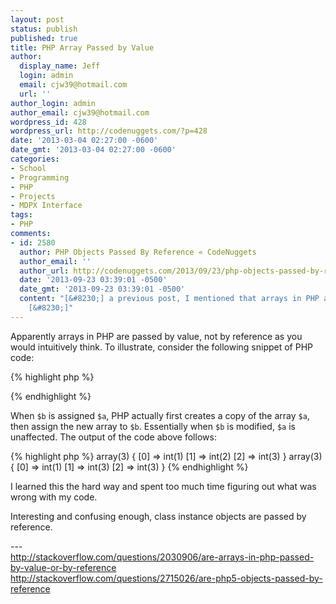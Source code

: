 ```yaml
---
layout: post
status: publish
published: true
title: PHP Array Passed by Value
author:
  display_name: Jeff
  login: admin
  email: cjw39@hotmail.com
  url: ''
author_login: admin
author_email: cjw39@hotmail.com
wordpress_id: 428
wordpress_url: http://codenuggets.com/?p=428
date: '2013-03-04 02:27:00 -0600'
date_gmt: '2013-03-04 02:27:00 -0600'
categories:
- School
- Programming
- PHP
- Projects
- MDPX Interface
tags:
- PHP
comments:
- id: 2580
  author: PHP Objects Passed By Reference « CodeNuggets
  author_email: ''
  author_url: http://codenuggets.com/2013/09/23/php-objects-passed-by-reference/
  date: '2013-09-23 03:39:01 -0500'
  date_gmt: '2013-09-23 03:39:01 -0500'
  content: "[&#8230;] a previous post, I mentioned that arrays in PHP are passed by
    [&#8230;]"
---
```

Apparently arrays in PHP are passed by value, not by reference as you would intuitively think. To illustrate, consider the following snippet of PHP code:

{% highlight php %}
<?php
$a = array(1, 2, 3);
$b = $a;             //This actually creates a copy
$b[1] = 3;           //This does not affect $a
var_dump($a);
var_dump($b);
?>
{% endhighlight %}

When `$b` is assigned `$a`, PHP actually first creates a copy of the array `$a`, then assign the new array to `$b`. Essentially when `$b` is modified, `$a` is unaffected. The output of the code above follows:

{% highlight php %}
array(3) { [0] => int(1) [1] => int(2) [2] => int(3) }
array(3) { [0] => int(1) [1] => int(3) [2] => int(3) }
{% endhighlight %}

I learned this the hard way and spent too much time figuring out what was wrong with my code.

Interesting and confusing enough, class instance objects are passed by reference.

---<br />
<a href="http://stackoverflow.com/questions/2030906/are-arrays-in-php-passed-by-value-or-by-reference" target="_blank">http://stackoverflow.com/questions/2030906/are-arrays-in-php-passed-by-value-or-by-reference</a><br />
<a href="http://stackoverflow.com/questions/2715026/are-php5-objects-passed-by-reference" target="_blank">http://stackoverflow.com/questions/2715026/are-php5-objects-passed-by-reference</a>